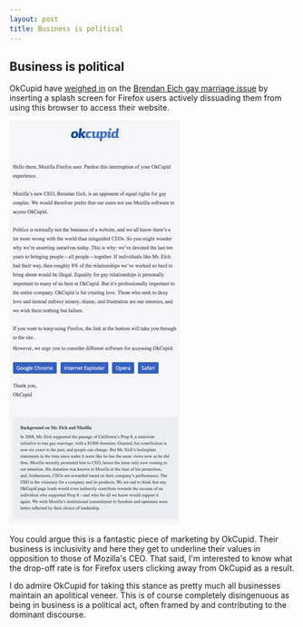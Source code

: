 ```yaml
---
layout: post
title: Business is political
---
```


## Business is political

OkCupid have [weighed in](http://valleywag.gawker.com/okcupid-blocks-firefox-over-anti-gay-ceo-1555611770) on the [Brendan Eich gay marriage issue](https://brendaneich.com/2014/03/inclusiveness-at-mozilla/) by inserting a splash screen for Firefox users actively dissuading them from using this browser to access their website.

[![OkCupid Firefox splash screen](/assets/images-inline/okcupid.jpg)](/assets/images-original/okcupid-original.jpg)

You could argue this is a fantastic piece of marketing by OkCupid. Their business is inclusivity and here they get to underline their values in opposition to those of Mozilla's CEO. That said, I'm interested to know what the drop-off rate is for Firefox users clicking away from OkCupid as a result.

I do admire OkCupid for taking this stance as pretty much all businesses maintain an apolitical veneer. This is of course completely disingenuous as being in business is a political act, often framed by and contributing to the dominant discourse.